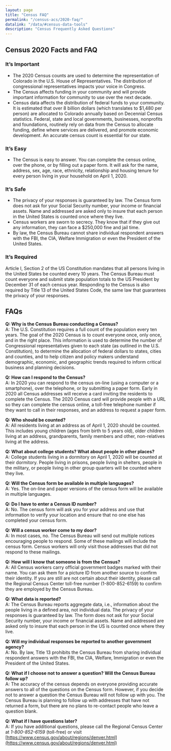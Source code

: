 ```yaml
---
layout: page
title: "Census FAQ"
permalink: "/census-acs/2020-faq/"
datalink: "/data/#census-data-tools"
description: "Census Frequently Asked Questions"
---
```


## Census 2020 Facts and FAQ

### It’s Important

* The 2020 Census counts are used to determine the representation of Colorado in the U.S. House of Representatives.  The distribution of congressional representatives impacts your voice in Congress.
* The Census affects funding in your community and will provide important information for community to use over the next decade.
* Census data affects the distribution of federal funds to your community.  It is estimated that over 8 billion dollars (which translates to $1,480 per person) are allocated to Colorado annually based on Decennial Census statistics.  Federal, state and local governments, businesses, nonprofits and foundations, routinely rely on data from the Census to allocate funding, define where services are delivered, and promote economic development. An accurate census count is essential for our state.

### It’s Easy

* The Census is easy to answer.  You can complete the census online, over the phone, or by filling out a paper form.  It will ask for the name, address, sex, age, race, ethnicity, relationship and housing tenure for every person living in your household on April 1, 2020. 

### It’s Safe

* The privacy of your responses is guaranteed by law.  The Census form does not ask for your Social Security number, your income or financial assets.  Name and addressed are asked only to insure that each person in the United States is counted once where they live.  
* Census workers are sworn to secrecy. They know that if they give out any information, they can face a $250,000 fine and jail time.
* By law, the Census Bureau cannot share individual respondent answers with the FBI, the CIA, Welfare Immigration or even the President of the United States.

### It’s Required

Article I, Section 2 of the US Constitution mandates that all persons living in the United States be counted every 10 years.  The Census Bureau must count everyone and submit state population totals to the US President by December 31 of each census year.  Responding to the Census is also required by Title 13 of the United States Code, the same law that guarantees the privacy of your responses.


## FAQs

**Q: Why is the Census Bureau conducting a Census?**<br>
A: The U.S. Constitution requires a full count of the population every ten years.  The goal of the 2020 Census is to count everyone once, only once, and in the right place.  This information is used to determine the number of Congressional representatives given to each state (as outlined in the U.S. Constitution), to determine the allocation of federal dollars to states, cities and counties, and to help citizen and policy makers understand demographic, economic, and geographic trends required to inform critical business and planning  decisions. 

**Q: How can I respond to the Census?**<br>
A: In 2020 you can respond to the census on-line (using a computer or a smartphone), over the telephone, or by submitting a paper form.  Early in 2020 all Census addresses will receive a card inviting the residents to complete the Census.  The 2020 Census card will provide people with a URL so they can complete the census online, a toll-free telephone number if they want to call in their responses, and an address to request a paper form.  

**Q: Who should be counted?**<br>
A: All residents living at an address as of April 1, 2020 should be counted.  This includes young children (ages from birth to 5 years old), older children living at an address, grandparents, family members and other, non-relatives living at the address.

**Q: What about college students? What about people in other places?**<br>
A: College students living in a dormitory on April 1, 2020 will be counted at their dormitory.  People living in prisons, people living in shelters, people in the military, or people living in other group quarters will be counted where they live.

**Q: Will the Census form be available in multiple languages?**<br>
A: Yes.  The on-line and paper versions of the census form will be available in multiple languages.  

**Q: Do I have to enter a Census ID number?**<br>
A: No.  The census form will ask you for your address and use that information to verify your location and ensure that no one else has completed your census form.

**Q: Will a census worker come to my door?**<br>
A: In most cases, no.  The Census Bureau will send out multiple notices encouraging people to respond.  Some of these mailings will include the census form.  Census workers will only visit those addresses that did not respond to these mailings.  

**Q: How will I know that someone is from the Census?**<br>
A: All Census workers carry official government badges marked with their name.  You can ask them for a picture ID from another source to confirm their identity.  If you are still are not certain about their identity, please call the Regional Census Center toll-free number (1-800-852-6159) to confirm they are employed by the Census Bureau.

**Q: What data is reported?**<br>
A: The Census Bureau reports aggregate data, i.e., information about the people living in a defined area, not individual data.  The privacy of your responses is guaranteed by law.  The form does not ask for your Social Security number, your income or financial assets.  Name and addressed are asked only to insure that each person in the US is counted once where they live.  

**Q: Will my individual responses be reported to another government agency?**<br>
A: No.  By law, Title 13 prohibits the Census Bureau from sharing individual respondent answers with the FBI, the CIA, Welfare, Immigration or even the President of the United States.  

**Q: What if I choose not to answer a question?  Will the Census Bureau follow up?**<br>
A: The accuracy of the census depends on everyone providing accurate answers to all of the questions on the Census form.  However, if you decide not to answer a question the Census Bureau will not follow up with you.  The Census Bureau is planning to follow up with addresses that have not returned a form, but there are no plans to re-contact people who leave a question blank.

**Q: What if I have questions later?**<br>
A: If you have additional questions, please call the Regional Census Center  at *1-800-852-6159* (toll-free) or visit [https://www.census.gov/about/regions/denver.html](https://www.census.gov/about/regions/denver.html)

